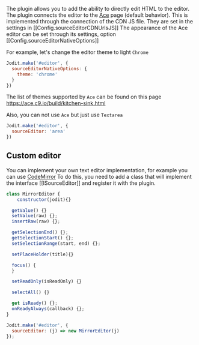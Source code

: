 The plugin allows you to add the ability to directly edit HTML to the editor.
The plugin connects the editor to the [Ace](https://ace.c9.io/)  page (default behavior).
This is implemented through the connection of the CDN JS file. They are set in the settings in [[Config.sourceEditorCDNUrlsJS]]
The appearance of the Ace editor can be set through its settings, option [[Config.sourceEditorNativeOptions]]

For example, let's change the editor theme to light `Chrome`

```js
Jodit.make('#editor', {
  sourceEditorNativeOptions: {
    theme: 'chrome'
  }
})
```

The list of themes supported by `Ace` can be found on this page https://ace.c9.io/build/kitchen-sink.html

Also, you can not use `Ace` but just use `Textarea`

```js
Jodit.make('#editor', {
  sourceEditor: 'area'
})
```

## Custom editor

You can implement your own text editor implementation, for example you can use [CodeMirror](https://codemirror.net/)
To do this, you need to add a class that will implement the interface [[ISourceEditor]] and register it with the plugin.

```js
class MirrorEditor {
	constructor(jodit){}

  getValue() {}
  setValue(raw) {};
  insertRaw(raw) {};

  getSelectionEnd() {};
  getSelectionStart() {};
  setSelectionRange(start, end) {};

  setPlaceHolder(title){}

  focus() {
  }

  setReadOnly(isReadOnly) {}

  selectAll() {}

  get isReady() {};
  onReadyAlways(callback) {};
}

Jodit.make('#editor', {
  sourceEditor: (j) => new MirrorEditor(j)
});
```

